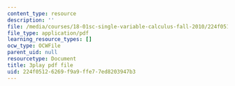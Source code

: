 ```yaml
---
content_type: resource
description: ''
file: /media/courses/18-01sc-single-variable-calculus-fall-2010/224f05126269f9a9ffe77ed8203947b3_XRkgBWbWvg4.pdf
file_type: application/pdf
learning_resource_types: []
ocw_type: OCWFile
parent_uid: null
resourcetype: Document
title: 3play pdf file
uid: 224f0512-6269-f9a9-ffe7-7ed8203947b3
---
```


